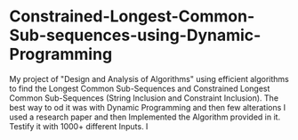 # Constrained-Longest-Common-Sub-sequences-using-Dynamic-Programming
My project of "Design and Analysis of Algorithms"  using efficient algorithms to find the Longest Common Sub-Sequences and Constrained Longest Common Sub-Sequences (String Inclusion and Constraint Inclusion). The best way to od it was with Dynamic Programming and then few alterations I used a research paper and then Implemented the Algorithm provided in it. Testify it with 1000+ different Inputs. I
